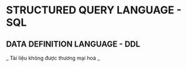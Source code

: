 # STRUCTURED QUERY LANGUAGE - SQL
## DATA DEFINITION LANGUAGE - DDL

_ Tài liệu không được thương mại hoá _
